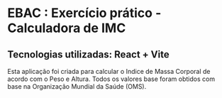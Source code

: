 # EBAC : Exercício prático - Calculadora de IMC

## Tecnologias utilizadas: React + Vite

Esta aplicação foi criada para calcular o Indice de Massa Corporal de acordo com o Peso e Altura.
Todos os valores base foram obtidos com base na Organização Mundial da Saúde (OMS).
